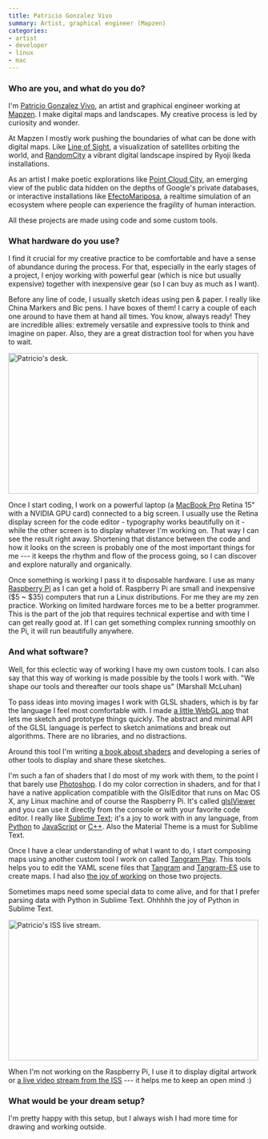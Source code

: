 ```yaml
---
title: Patricio Gonzalez Vivo
summary: Artist, graphical engineer (Mapzen)
categories:
- artist
- developer
- linux
- mac
---
```


### Who are you, and what do you do?

I'm [Patricio Gonzalez Vivo](https://twitter.com/patriciogv "Patricio's Twitter account."), an artist and graphical engineer working at [Mapzen][]. I make digital maps and landscapes. My creative process is led by curiosity and wonder.

At Mapzen I mostly work pushing the boundaries of what can be done with digital maps. Like [Line of Sight](http://patriciogonzalezvivo.github.io/LineOfSight "Patricio's satellite visualisation."), a visualization of satellites orbiting the world, and [RandomCity](http://patriciogonzalezvivo.github.io/RandomCity/ "Patricio's city visualisation.") a vibrant digital landscape inspired by Ryoji Ikeda installations.

As an artist I make poetic explorations like [Point Cloud City](http://patriciogonzalezvivo.com/2014/pointcloudcity/ "Patricio's Google map data simulation."), an emerging view of the public data hidden on the depths of Google's private databases, or interactive installations like [EfectoMariposa](http://patriciogonzalezvivo.com/2011/efectomariposa/ "Patricio's ecosystem simulation."), a realtime simulation of an ecosystem where people can experience the fragility of human interaction.

All these projects are made using code and some custom tools.

### What hardware do you use?

I find it crucial for my creative practice to be comfortable and have a sense of abundance during the process. For that, especially in the early stages of a project, I enjoy working with powerful gear (which is nice but usually expensive) together with inexpensive gear (so I can buy as much as I want).

Before any line of code, I usually sketch ideas using pen & paper. I really like China Markers and Bic pens. I have boxes of them! I carry a couple of each one around to have them at hand all times. You know, always ready! They are incredible allies: extremely versatile and expressive tools to think and imagine on paper. Also, they are a great distraction tool for when you have to wait.

<img src="/images/interviews/patricio.gonzalez.vivo/desk.jpg" width="500" height="281" alt="Patricio's desk." class="detail">

Once I start coding, I work on a powerful laptop (a [MacBook Pro][macbook-pro] Retina 15" with a NVIDIA GPU card) connected to a big screen. I usually use the Retina display screen for the code editor - typography works beautifully on it - while the other screen is to display whatever I'm working on. That way I can see the result right away. Shortening that distance between the code and how it looks on the screen is probably one of the most important things for me --- it keeps the rhythm and flow of the process going, so I can discover and explore naturally and organically.

Once something is working I pass it to disposable hardware. I use as many [Raspberry Pi][raspberry-pi] as I can get a hold of. Raspberry Pi are small and inexpensive ($5 ~ $35) computers that run a Linux distributions. For me they are my zen practice. Working on limited hardware forces me to be a better programmer. This is the part of the job that requires technical expertise and with time I can get really good at. If I can get something complex running smoothly on the Pi, it will run beautifully anywhere.

### And what software?

Well, for this eclectic way of working I have my own custom tools. I can also say that this way of working is made possible by the tools I work with. "We shape our tools and thereafter our tools shape us" (Marshall McLuhan) 

To pass ideas into moving images I work with GLSL shaders, which is by far the language I feel most comfortable with. I made [a little WebGL app](http://editor.thebookofshaders.com/ "Patricio's WebGL editor app.") that lets me sketch and prototype things quickly. The abstract and minimal API of the GLSL language is perfect to sketch animations and break out algorithms. There are no libraries, and no distractions.

Around this tool I'm writing [a book about shaders](http://thebookofshaders.com/ "Patricio's book about Fragment Shaders.") and developing a series of other tools to display and share these sketches.

I'm such a fan of shaders that I do most of my work with them, to the point I that barely use [Photoshop][]. I do my color correction in shaders, and for that I have a native application compatible with the GlslEditor that runs on Mac OS X, any Linux machine and of course the Raspberry Pi. It's called [glslViewer][] and you can use it directly from the console or with your favorite code editor. I really like [Sublime Text][sublime-text]; it's a joy to work with in any language, from [Python][] to [JavaScript][] or [C++][c-plusplus]. Also the Material Theme is a must for Sublime Text.

Once I have a clear understanding of what I want to do, I start composing maps using another custom tool I work on called [Tangram Play][tangram-play]. This tools helps you to edit the YAML scene files that [Tangram][] and [Tangram-ES][] use to create maps. I had also [the joy of working](https://www.youtube.com/watch?v=5AGx0_2xI6Y "A video of Patricio's WebGL map talk on YouTube.") on those two projects.

Sometimes maps need some special data to come alive, and for that I prefer parsing data with Python in Sublime Text. Ohhhhh the joy of Python in Sublime Text.

<img src="/images/interviews/patricio.gonzalez.vivo/space.jpg" width="500" height="281" alt="Patricio's ISS live stream." class="detail">

When I'm not working on the Raspberry Pi, I use it to display digital artwork or [a live video stream from the ISS](http://www.ustream.tv/channel/live-iss-stream/theater "A live stream from the International Space Station.") --- it helps me to keep an open mind :)

### What would be your dream setup?

I'm pretty happy with this setup, but I always wish I had more time for drawing and working outside.

[c-plusplus]: https://en.wikipedia.org/wiki/C%2B%2B "A compiled programming language."
[glslviewer]: https://github.com/patriciogonzalezvivo/glslViewer "A live GLSL code renderer."
[javascript]: https://en.wikipedia.org/wiki/JavaScript "An interpreted scripting language."
[macbook-pro]: https://www.apple.com/macbook-pro/ "A laptop."
[mapzen]: https://mapzen.com/ "An open mapping platform."
[photoshop]: https://www.adobe.com/products/photoshop.html "A bitmap image editor."
[python]: https://www.python.org/ "An interpreted scripting language."
[raspberry-pi]: https://en.wikipedia.org/wiki/Raspberry_Pi "A single-board hackable computer."
[sublime-text]: http://www.sublimetext.com/ "A coder's text editor."
[tangram-es]: https://github.com/tangrams/tangram-es "A C++ library for rendering maps with OpenGL ES."
[tangram-play]: https://mapzen.com/tangram/play/ "A YAML editor for Tangram's map data."
[tangram]: https://github.com/tangrams/tangram "A JavaScript library for rendering maps with WebGL."
